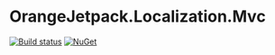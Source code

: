 # OrangeJetpack.Localization.Mvc

[![Build status](https://ci.appveyor.com/api/projects/status/b51plcey49a1p27q/branch/master?svg=true)](https://ci.appveyor.com/project/AndyMehalick/orangejetpack-localization-mvc/branch/master) [![NuGet](https://img.shields.io/nuget/v/OrangeJetpack.Localization.Mvc.svg?maxAge=3600)](https://www.nuget.org/packages/OrangeJetpack.Localization.Mvc/)
